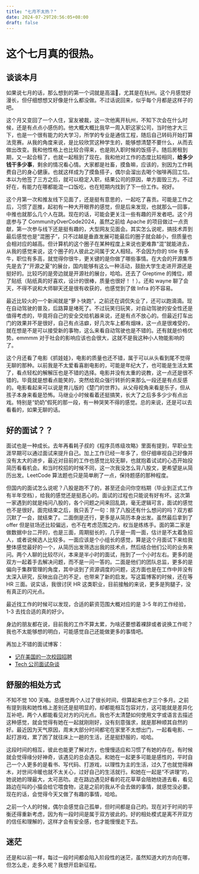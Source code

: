 ```yaml
---
title: "七月不太热？"
date: 2024-07-29T20:56:05+08:00
draft: false
---
```


# 这个七月真的很热。

## 谈谈本月

如果说七月的话，那么想到的第一个词就是高温🥵，尤其是在杭州。这个月感觉好漫长，但仔细想想又好像是什么都没做。不过话说回来，似乎每个月都是这样子的吧。

这个月又变回了一个人住，室友被裁，这一次他离开杭州，不知下次会在什么时候，还是有点点小感伤的。他大概大概比我早一周入职这家公司，当时他才大三下，也是一个很有能力的大学习，所学的专业是通信工程，随后自己转码开始打算法竞赛。从我的角度来说，是比较欣赏这种学生的，能够想清楚不要什么，从而去做出改变。我和他性格上也比较合得来，也是刚入职时候的饭搭子。随后房租到期，又一起合租了，也就一起租到了现在。我和他对工作的态度比较相同，**给多少钱干多少事**，剩余的情况看心情。大家都是社畜，摸鱼嘛，应该的，别因为工作耗费自己的身心健康。也就这样成为了摸鱼搭子，偶尔会溜出去喝个咖啡再回工位。本以为他签了三方之后，就可以稳定入职，结果公司的原因，单方面毁三方。不过好在，有能力在哪都能混一口饭吃，也在短期内找到了下一份工作。祝好。

这个月第一次和推友线下见面了，还是挺有意思的，一起吃了喜贡。可能是工作之后，习惯了逛推，起初有一种大开眼界的感觉，但是后来发现，也就那么一回事，中推也就那么几个人在跳。现在的话，可能会更关注一些有趣的开发者吧。这个月底参与了 CommunityOverCode2024，虽然之前给 Apache 的项目做过一点贡献，第一次参与线下还是挺有趣的，大型网友见面会。其实怎么说呢，搞技术弄到最后感觉也是“混圈子”，只不过越是垂直发展可能最后的圈子就会越小，但质量也会相对应的越高。但计算机的这个圈子在某种程度上来说也更难靠“混”就能进去，从我的感觉来说，这个圈子的人彼此之间属于文人相轻。不会因为你的 title 有多牛，职位有多高，就觉得你很牛，更关键的是你做了哪些事情。在大会的开源集市先是去了“开源之夏”的展台，国内能够有这么一种活动，鼓励大学生走进开源还是挺好的。比较巧的是旁边就是开源社的展台，哈哈。还去了 Greptime 的摊位，顺了贴纸（贴纸真的好喜欢，设计的很棒，质量也很好！！）。还和 wayne 聊了会天，不得不说和大师聊天还是很有收获的，也感觉到了做 Infra 的不容易。

最近比较火的一个新闻就是“萝卜快跑”，之前还在调侃失业了，还可以跑滴滴。现在自动驾驶的普及，后路算是堵死了。不过玩笑归玩笑，对自动驾驶的安全性还是值得考虑的，毕竟将自己的安全交给机器来说，还是有点不放心的。但最近打车出门的效果并不是很好，自己有点洁癖，好几次车上都有烟味，这一点是很难受的，就在想是不是可以接受新的事物，这么来看自动驾驶也是不错的。还有就是价格优势。emmmm 对于社会的影响应该也会很大，这就不是我这种小人物能影响的了。

这个月还看了电影《抓娃娃》，电影的质量也还不错，属于可以从头看到尾不觉得无聊的那种。以前我是不太爱看喜剧电影的，可能是年纪大了，也可能是生活太累了，看点轻松的解解压也是不错的选择。电影并没有太重的说教，这一点还是很不错的。毕竟就是想看点能笑的，突然给观众强行转折的来那么一段还是有点反感的。电影看起来可以说是育儿版的《楚门的世界》。从父母视角来看是乐子，但从孩子本身来看是恐怖。马继业小时候看着还挺搞笑，长大了之后多多少少有点出戏。特别是“奶奶”假死的那一段，有一种哭笑不得的感觉。总的来说，还是可以去看看的，如果无聊的话。

## 好的面试？？

面试也是一种成长。去年再看耗子叔的《程序员练级攻略》里面有提到，早职业生涯早期可以通过面试来提升自己。加上工作已经一年多了，但仔细审视自己好像并没有太大的进步，最近对目前的工作也感觉比较无聊，也就抱着试试的心态开始投简历看看机会。和当时校招的时候不同，这一次我没怎么背八股文，更希望是从简历出发。LeetCode 算法题也只是简单刷了一点，保持题感的那种程度。

但国内的面试怎么说呢？八股是跑不了的，甚至还会问你空档期（毕业到正式工作有半年空档），给我的感觉还是挺恶心的。面试的过程也只能说有好有坏。这次第一家遇到的就是纯问八股的，各个问题之间来回乱跳，毫无逻辑可言，面试的感觉也不是很好。面完结束之后，我只丢了一句：除了八股还有什么想问的吗？双方都沉默了一会，就结束了。二面倒是还行，更多是从简历本身出发。虽然最后拿到了 offer 但是驻场还比较偏远，也不在考虑范围之内，权当是练练手。面的第二家是做数据中台二开的，也是三面，周期挺长的，几乎是一周一面，估计是不太着急招人，或者说候选人比较多。一面应该是个小组长的感觉，算是这个月面试下来给我整体感觉最好的一个，从简历出发筛选出我的技术点，然后结合他们公司的业务来问。两个人聊的比较尽兴，本来是半小时的面试，拖到了一个小时左右。更多的是双方一起着手去解决问题，而不是一问一答的。二面是他们的团队总监，更多的是偏向于集群管理的角度，其中谈到了资源调度的问题，这方面也是在工作中并没有太深入研究，反映出自己的不足，也带来了新的启发。写这篇博客的时候，还在等 HR 三面。说实话，我很讨厌 HR 这类职业，目前接触的来说，更多是狗腿子，没有真正的闪光点。

最近找工作的时候可以发现，合适的薪资范围大概对应的是 3-5 年的工作经验，1-3 去找合适的真的好少。

身边的朋友都在说，目前我的工作不算太累，为啥还要想着裸辞或者说换工作呢？我也不太能够想的明白，可能感觉自己还能做更多的事情吧。

再加上不错的面试博客：

- [记在美国的一次校园招聘](https://baoyu.io/blog/engineering-management/a-campus-recruitment)
- [Tech 公司面试杂谈](https://blog.zhuangty.com/tech-company-interview/)

## 舒服的相处方式

不知不觉 100 天咯。总感觉两个人过了很长时间，但算起来也才三个多月。之前有提到我和她性格上差别还是挺明显的，却都能相互包容对方，这可能就是差异化互补吧，两个人都能看见对方的闪光点。我也不太清楚如何使用文字或语言去描述这种感觉，就会觉得有她在一起就刚刚好，没有刻意强求，就是那种顺其自然的好。最近因为天气原因，周末大部分时间都宅在家里不太想出门，一起看电影、一起打游戏，累了困了就往床上一趟的生活，还是挺舒服的，哈哈。

这段时间的相互，彼此也能更了解对方，也慢慢适应和习惯了有她的存在。有时候就会觉得缘分好神奇，该遇见的总会遇见。和她在一起更多可能是感性的，平时自己一个人更多的是看书、写代码、打游戏，以理性为主的生活，过久了也就觉得麻木，对世间冷暖也就不太关心，过好自己的生活就行。和她在一起是“不讲理”的，她说她的理最大，太可恶叻。走在路边遇见好看的花花草草会陪她绕道去看，看见路边在叫的小猫会给它喂食物，这是之前的我从不会去做的事情，就感觉没必要。现在的话，会觉得今天又做了有趣的事情，哈哈。

之前一个人的时候，偶尔会感觉自己孤单，但时间都是自己的。现在对于时间的平衡还得重新考虑，因为有一段时间是属于双方彼此的。好的相处模式是离不开双方的信任和理解的，这样才会有安全感，也才能慢慢走下去。

## 迷茫

还是和以前一样，每过一段时间都会陷入阶段性的迷茫，虽然知道大的方向在哪，但怎么走，走多久呢？我想开启新征程。
